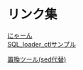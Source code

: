 # リンク集

[にゃーん](https://ittimfn-public.s3-ap-northeast-1.amazonaws.com/douga.html)  
[SQL_loader_ctlサンプル](./db/SQL_loader_ctlサンプル.md)

[置換ツール(sed代替)](https://github.com/SampleUser0001/ReplaceByJava)
